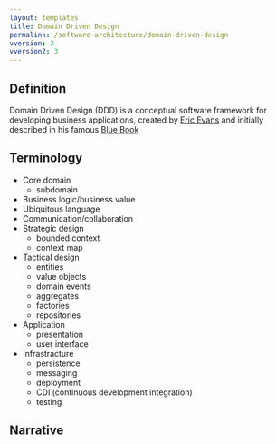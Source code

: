 ```yaml
---
layout: templates
title: Domain Driven Design
permalink: /software-architecture/domain-driven-design
vversion: 3
vversion2: 3
---
```


## Definition

Domain Driven Design (DDD) is a conceptual software framework for developing business applications, created by [Eric Evans](https://twitter.com/ericevans0?lang=en) and initially described in his famous [Blue Book](https://domainlanguage.com/ddd/blue-book/)

## Terminology

* Core domain
    - subdomain
* Business logic/business value
* Ubiquitous language
* Communication/collaboration
* Strategic design
    - bounded context
    - context map
* Tactical design
    - entities
    - value objects
    - domain events
    - aggregates
    - factories
    - repositories
* Application
    - presentation
    - user interface
* Infrastracture
    - persistence
    - messaging
    - deployment
    - CDI (continuous development integration)
    - testing

## Narrative



